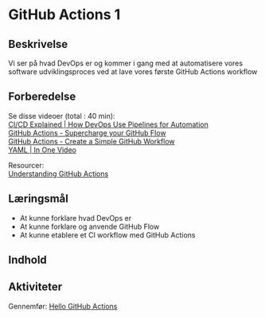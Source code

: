 # GitHub Actions 1

## Beskrivelse
Vi ser på hvad DevOps er og kommer i gang med at automatisere vores software udviklingsproces ved at lave vores første GitHub Actions workflow

## Forberedelse
Se disse videoer (total : 40 min):  
[CI/CD Explained | How DevOps Use Pipelines for Automation](https://www.youtube.com/watch?v=M4CXOocovZ4)  
[GitHub Actions - Supercharge your GitHub Flow](https://www.youtube.com/watch?v=cP0I9w2coGU)  
[GitHub Actions - Create a Simple GitHub Workflow](https://www.youtube.com/watch?v=sZ_Z8l95g4s)    
[YAML | In One Video](https://www.youtube.com/watch?v=cdLNKUoMc6c)  

Resourcer:  
[Understanding GitHub Actions](https://docs.github.com/en/actions/get-started/understand-github-actions#jobs)


## Læringsmål
- At kunne forklare hvad DevOps er  
- At kunne forklare og anvende GitHub Flow
- At kunne etablere et CI workflow med GitHub Actions

## Indhold

## Aktiviteter
Gennemfør: [Hello GitHub Actions](https://github.com/skills/hello-github-actions)

